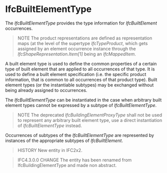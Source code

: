 # IfcBuiltElementType

The _IfcBuiltElementType_ provides the type information for _IfcBuiltElement_ occurrences.
> NOTE  The product representations are defined as representation maps (at the level of the supertype _IfcTypeProduct_, which gets assigned by an element occurrence instance through the _IfcShapeRepresentation.Item[1]_ being an _IfcMappedItem_.

A built element type is used to define the common properties of a certain type of built element that are applied to all occurrences of that type. It is used to define a built element specification (i.e. the specific product information, that is common to all occurrences of that product type). Built element types (or the instantiable subtypes) may be exchanged without being already assigned to occurrences.

The _IfcBuiltElementType_ can be instantiated in the case when arbitrary built element types cannot be expressed by a subtype of _IfcBuiltElementType_.

> NOTE  The deprecated _IfcBuildingElementProxyType_ shall not be used to represent any arbitrary built element type, use a direct instantiation of _IfcBuiltElementType_ instead.

Occurrences of subtypes of the _IfcBuiltElementType_ are represented by instances of the appropriate subtypes of _IfcBuiltElement_.

> HISTORY  New entity in IFC2x2.

> IFC4.3.0.0 CHANGE  The entity has been renamed from IfcBuildingElementType and made non abstract.
